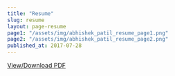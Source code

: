 ```yaml
---
title: "Resume"
slug: resume
layout: page-resume
page1: "/assets/img/abhishek_patil_resume_page1.png"
page2: "/assets/img/abhishek_patil_resume_page2.png"
published_at: 2017-07-28
---
```


[View/Download PDF](/assets/docs/abhishek_patil_resume.pdf)